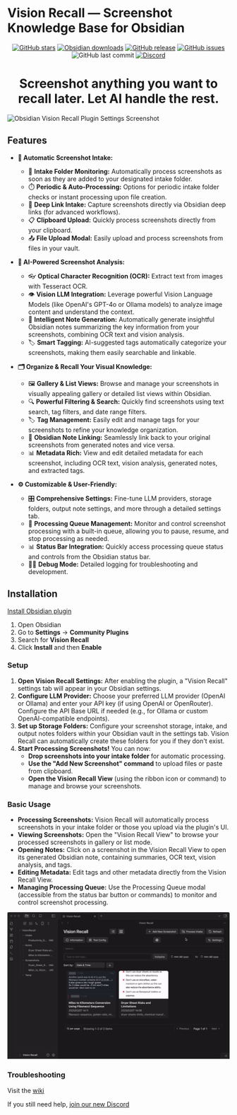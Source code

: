 # Vision Recall — Screenshot Knowledge Base for Obsidian

<p align="center">
	<a href="https://github.com/travisvn/obsidian-vision-recall">
		<img src="https://img.shields.io/github/stars/travisvn/obsidian-vision-recall?style=social" alt="GitHub stars"></a>
	<a href="https://visionrecall.com/obsidian-plugin" target="_blank">
    <img src="https://img.shields.io/badge/dynamic/json?logo=obsidian&color=%23483699&label=downloads&query=%24%5B%27vision-recall%27%5D.downloads&url=https%3A%2F%2Fraw.githubusercontent.com%2Fobsidianmd%2Fobsidian-releases%2Fmaster%2Fcommunity-plugin-stats.json" alt="Obsidian downloads"></a>
	<a href="https://github.com/travisvn/obsidian-vision-recall/releases">
		<img src="https://img.shields.io/github/v/release/travisvn/obsidian-vision-recall" alt="GitHub release"></a>
	<a href="https://github.com/travisvn/obsidian-vision-recall/issues">
	  <img src="https://img.shields.io/github/issues/travisvn/obsidian-vision-recall" alt="GitHub issues"></a>
	<img src="https://img.shields.io/github/last-commit/travisvn/obsidian-vision-recall?color=red" alt="GitHub last commit">
  <a href="https://visionrecall.com/discord">
    <img src="https://img.shields.io/badge/Discord-Vision_Recall-blue?logo=discord&logoColor=white" alt="Discord">
  </a>
</p>

<h1 align="center">Screenshot anything you want to recall later. Let AI handle the rest.</h1>

![Obsidian Vision Recall Plugin Settings Screenshot](https://ud8v76kv5b.ufs.sh/f/1lHAtGEcemsOcH9w1uftOS9iBHK5cjgGQCzkAJFWfLrwn6oI)

## Features

- **📸 Automatic Screenshot Intake:**

  - 📂 **Intake Folder Monitoring:** Automatically process screenshots as soon as they are added to your designated intake folder.
  - ⏱️ **Periodic & Auto-Processing:** Options for periodic intake folder checks or instant processing upon file creation.
  - 🔗 **Deep Link Intake:** Capture screenshots directly via Obsidian deep links (for advanced workflows).
  - 📋 **Clipboard Upload:** Quickly process screenshots directly from your clipboard.
  - 📤 **File Upload Modal:** Easily upload and process screenshots from files in your vault.

- **🧠 AI-Powered Screenshot Analysis:**

  - 👓 **Optical Character Recognition (OCR):** Extract text from images with Tesseract OCR.
  - 👁️ **Vision LLM Integration:** Leverage powerful Vision Language Models (like OpenAI's GPT-4o or Ollama models) to analyze image content and understand the context.
  - 📝 **Intelligent Note Generation:** Automatically generate insightful Obsidian notes summarizing the key information from your screenshots, combining OCR text and vision analysis.
  - 🏷️ **Smart Tagging:** AI-suggested tags automatically categorize your screenshots, making them easily searchable and linkable.

- **🗂️ Organize & Recall Your Visual Knowledge:**

  - 🖼️ **Gallery & List Views:** Browse and manage your screenshots in visually appealing gallery or detailed list views within Obsidian.
  - 🔍 **Powerful Filtering & Search:** Quickly find screenshots using text search, tag filters, and date range filters.
  - 🏷️ **Tag Management:** Easily edit and manage tags for your screenshots to refine your knowledge organization.
  - 🔗 **Obsidian Note Linking:** Seamlessly link back to your original screenshots from generated notes and vice versa.
  - 📊 **Metadata Rich:** View and edit detailed metadata for each screenshot, including OCR text, vision analysis, generated notes, and extracted tags.

- **⚙️ Customizable & User-Friendly:**
  - 🎛️ **Comprehensive Settings:** Fine-tune LLM providers, storage folders, output note settings, and more through a detailed settings tab.
  - 🚦 **Processing Queue Management:** Monitor and control screenshot processing with a built-in queue, allowing you to pause, resume, and stop processing as needed.
  - 📊 **Status Bar Integration:** Quickly access processing queue status and controls from the Obsidian status bar.
  - 🧑‍💻 **Debug Mode:** Detailed logging for troubleshooting and development.

## Installation

[Install Obsidian plugin](https://visionrecall.com/obsidian-plugin)

1. Open Obsidian
2. Go to **Settings** → **Community Plugins**
3. Search for **Vision Recall**
4. Click **Install** and then **Enable**

### Setup

1.  **Open Vision Recall Settings:** After enabling the plugin, a "Vision Recall" settings tab will appear in your Obsidian settings.
2.  **Configure LLM Provider:** Choose your preferred LLM provider (OpenAI or Ollama) and enter your API key (if using OpenAI or OpenRouter). Configure the API Base URL if needed (e.g., for Ollama or custom OpenAI-compatible endpoints).
3.  **Set up Storage Folders:** Configure your screenshot storage, intake, and output notes folders within your Obsidian vault in the settings tab. Vision Recall can automatically create these folders for you if they don't exist.
4.  **Start Processing Screenshots!** You can now:
    - **Drop screenshots into your intake folder** for automatic processing.
    - **Use the "Add New Screenshot" command** to upload files or paste from clipboard.
    - **Open the Vision Recall View** (using the ribbon icon or command) to manage and browse your screenshots.

### Basic Usage

- **Processing Screenshots:** Vision Recall will automatically process screenshots in your intake folder or those you upload via the plugin's UI.
- **Viewing Screenshots:** Open the "Vision Recall View" to browse your processed screenshots in gallery or list mode.
- **Opening Notes:** Click on a screenshot in the Vision Recall View to open its generated Obsidian note, containing summaries, OCR text, vision analysis, and tags.
- **Editing Metadata:** Edit tags and other metadata directly from the Vision Recall View.
- **Managing Processing Queue:** Use the Processing Queue modal (accessible from the status bar button or commands) to monitor and control screenshot processing.

![Vision Recall Obsidian Plugin Demo](./demo.gif)

### Troubleshooting

Visit the [wiki](https://github.com/travisvn/obsidian-vision-recall/wiki)

If you still need help, [join our new Discord](https://visionrecall.com/discord)
